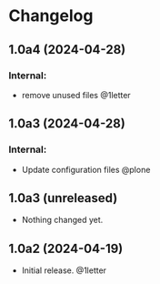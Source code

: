 # Changelog

<!-- towncrier release notes start -->

## 1.0a4 (2024-04-28)


### Internal:

- remove unused files @1letter 

## 1.0a3 (2024-04-28)


### Internal:

- Update configuration files @plone 

## 1.0a3 (unreleased)


- Nothing changed yet.


## 1.0a2 (2024-04-19)

- Initial release. @1letter
